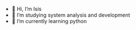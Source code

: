 - 👋 Hi, I’m Isis
- 👀 I’m studying system analysis and development 
- 🌱 I’m currently learning python

<!---
isismd/isismd is a ✨ special ✨ repository because its `README.md` (this file) appears on your GitHub profile.
You can click the Preview link to take a look at your changes.
--->
